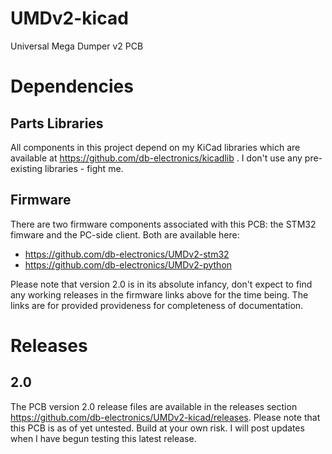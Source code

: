 # UMDv2-kicad
Universal Mega Dumper v2 PCB

# Dependencies
## Parts Libraries
All components in this project depend on my KiCad libraries which are available at https://github.com/db-electronics/kicadlib . I don't use any pre-existing libraries - fight me.

## Firmware
There are two firmware components associated with this PCB: the STM32 fimware and the PC-side client. Both are available here:
* https://github.com/db-electronics/UMDv2-stm32
* https://github.com/db-electronics/UMDv2-python

Please note that version 2.0 is in its absolute infancy, don't expect to find any working releases in the firmware links above for the time being. The links are for provided provideness for completeness of documentation.

# Releases
## 2.0
The PCB version 2.0 release files are available in the releases section https://github.com/db-electronics/UMDv2-kicad/releases. Please note that this PCB is as of yet untested. Build at your own risk. I will post updates when I have begun testing this latest release.
